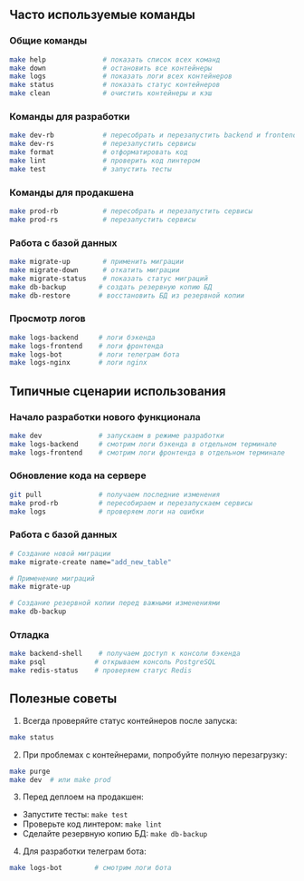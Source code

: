 ## Часто используемые команды

### Общие команды
```bash
make help              # показать список всех команд
make down              # остановить все контейнеры
make logs              # показать логи всех контейнеров
make status            # показать статус контейнеров
make clean             # очистить контейнеры и кэш
```

### Команды для разработки
```bash
make dev-rb            # пересобрать и перезапустить backend и frontend
make dev-rs            # перезапустить сервисы
make format            # отформатировать код
make lint              # проверить код линтером
make test              # запустить тесты
```

### Команды для продакшена
```bash
make prod-rb           # пересобрать и перезапустить сервисы
make prod-rs           # перезапустить сервисы
```

### Работа с базой данных
```bash
make migrate-up        # применить миграции
make migrate-down      # откатить миграции
make migrate-status    # показать статус миграций
make db-backup        # создать резервную копию БД
make db-restore       # восстановить БД из резервной копии
```

### Просмотр логов
```bash
make logs-backend     # логи бэкенда
make logs-frontend    # логи фронтенда
make logs-bot         # логи телеграм бота
make logs-nginx       # логи nginx
```

## Типичные сценарии использования

### Начало разработки нового функционала
```bash
make dev              # запускаем в режиме разработки
make logs-backend     # смотрим логи бэкенда в отдельном терминале
make logs-frontend    # смотрим логи фронтенда в отдельном терминале
```

### Обновление кода на сервере
```bash
git pull              # получаем последние изменения
make prod-rb          # пересобираем и перезапускаем сервисы
make logs             # проверяем логи на ошибки
```

### Работа с базой данных
```bash
# Создание новой миграции
make migrate-create name="add_new_table"

# Применение миграций
make migrate-up

# Создание резервной копии перед важными изменениями
make db-backup
```

### Отладка
```bash
make backend-shell    # получаем доступ к консоли бэкенда
make psql            # открываем консоль PostgreSQL
make redis-status    # проверяем статус Redis
```

## Полезные советы

1. Всегда проверяйте статус контейнеров после запуска:
```bash
make status
```

2. При проблемах с контейнерами, попробуйте полную перезагрузку:
```bash
make purge
make dev  # или make prod
```

3. Перед деплоем на продакшен:
- Запустите тесты: `make test`
- Проверьте код линтером: `make lint`
- Сделайте резервную копию БД: `make db-backup`

4. Для разработки телеграм бота:
```bash
make logs-bot        # смотрим логи бота
```